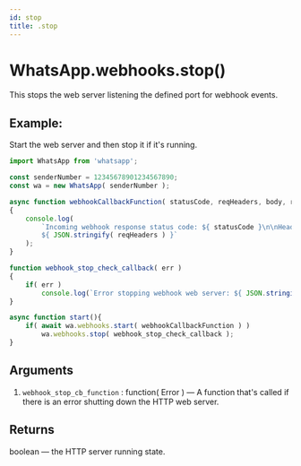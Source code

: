 ```yaml
---
id: stop
title: .stop
---
```


# WhatsApp.webhooks.stop()
This stops the web server listening the defined port for webhook events.

## Example:
Start the web server and then stop it if it's running.

```js
import WhatsApp from 'whatsapp';

const senderNumber = 12345678901234567890;
const wa = new WhatsApp( senderNumber );

async function webhookCallbackFunction( statusCode, reqHeaders, body, resp, err )
{
    console.log(
        `Incoming webhook response status code: ${ statusCode }\n\nHeaders:
        ${ JSON.stringify( reqHeaders ) }`
    );
}

function webhook_stop_check_callback( err )
{
    if( err )
        console.log(`Error stopping webhook web server: ${ JSON.stringify( err ) }` );
}

async function start(){
    if( await wa.webhooks.start( webhookCallbackFunction ) )
        wa.webhooks.stop( webhook_stop_check_callback );
}

```

## Arguments
1. `webhook_stop_cb_function` : function( Error ) — A function that's called if there is an error shutting down the HTTP web server.

## Returns
boolean — the HTTP server running state.
